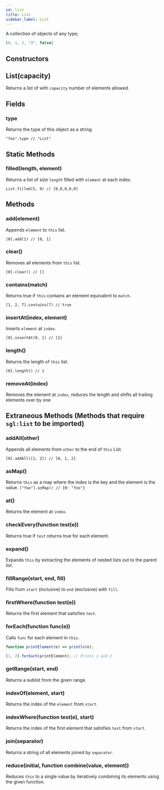 ```yaml
---
id: list
title: List
sidebar_label: List
---
```


A collection of objects of any type;

```js
[0, 1, 2, "3", false]
``` 

## Constructors

## List(capacity)
Returns a list of with `capacity` number of elements allowed.

## Fields

### type
Returns the type of this object as a string.

`"foo".type // "List"`

## Static Methods

### filled(length, element)
Returns a list of size `length` filled with `element` at each index.

`List.filled(5, 0) // [0,0,0,0,0]`

## Methods

### add(element)

Appends `element` to `this` list.

`[0].add(1) // [0, 1]`

### clear()
Removes all elements from `this` list.

`[0].clear() // []`

### contains(match)
Returns true if `this` contains an element equivalent to `match`.

`[1, 2, 7].contains(7) // true`

### insertAt(index, element)
Inserts `element` at `index`.

`[0].insertAt(0, 1) // [1]`

### length()
Returns the length of `this` list.

`[0].length() // 1`

### removeAt(index)
Removes the element at `index`, reduces the length and shifts all trailing elements over by one

## Extraneous Methods (Methods that require `sgl:list` to be imported)

### addAll(other)

Appends all elements from `other` to the end of `this` List.

`[0].addAll([1, 2]) // [0, 1, 2]`

### asMap()
Returns `this` as a map where the index is the key and the element is the value.
`["foo"].asMap() // {0: "foo"}`

### at()
Returns the element at `index`.

### checkEvery(function test(e))
Returns true if `test` returns true for each element.

### expand()
Expands `this` by extracting the elements of nested lists out to the parent list.

### fillRange(start, end, fill)
Fills from `start` (inclusive) to `end` (exclusive) with `fill`.

### firstWhere(function test(e))
Returns the first element that satisfies `test`.

### forEach(function func(e))
Calls `func` for each element in `this`.

```js
function printElement(e) => println(e);

[1, 2].forEach(printElement); // Prints 1 and 2
```

### getRange(start, end)
Returns a sublist from the given range.

### indexOf(element, start)
Returns the index of the `element` from `start`.

### indexWhere(function test(e), start)
Returns the index of the first element that satisfies `test` from `start`.

### join(separator)
Returns a string of all elements joined by `separator`.

### reduce(initial, function combine(value, element))
Reduces `this` to a single value by iteratively combining its elements using the given function.
